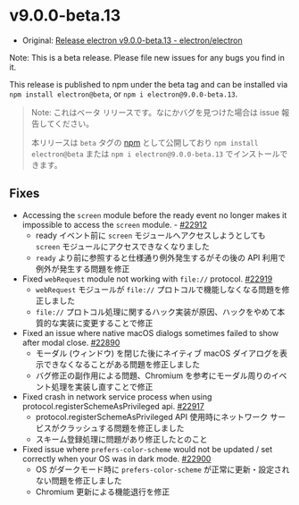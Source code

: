 # v9.0.0-beta.13

- Original: [Release electron v9.0.0-beta.13 - electron/electron](https://github.com/electron/electron/releases/tag/v9.0.0-beta.13)

Note: This is a beta release. Please file new issues for any bugs you find in it.

This release is published to npm under the beta tag and can be installed via `npm install electron@beta`, or `npm i electron@9.0.0-beta.13`.

> Note: これはベータ リリースです。なにかバグを見つけた場合は issue 報告してください。
>
> 本リリースは `beta` タグの [npm](https://www.npmjs.com/package/electron) として公開しており `npm install electron@beta` または `npm i electron@9.0.0-beta.13` でインストールできます。

## Fixes

- Accessing the `screen` module before the ready event no longer makes it impossible to access the `screen` module. - [#22912](https://github.com/electron/electron/pull/22912)
  - ready イベント前に `screen` モジュールへアクセスしようとしても `screen` モジュールにアクセスできなくなりました
  - `ready` より前に参照すると仕様通り例外発生するがその後の API 利用で例外が発生する問題を修正
- Fixed `webRequest` module not working with `file://` protocol. [#22919](https://github.com/electron/electron/pull/22919)
  - `webRequest` モジュールが `file://` プロトコルで機能しなくなる問題を修正しました
  - `file://` プロトコル処理に関するハック実装が原因、ハックをやめて本質的な実装に変更することで修正
- Fixed an issue where native macOS dialogs sometimes failed to show after modal close. [#22890](https://github.com/electron/electron/pull/22890)
  - モーダル (ウィンドウ) を閉じた後にネイティブ macOS ダイアログを表示できなくなることがある問題を修正しました
  - バグ修正の副作用による問題、Chromium を参考にモーダル周りのイベント処理を実装し直すことで修正
- Fixed crash in network service process when using protocol.registerSchemeAsPrivileged api. [#22917](https://github.com/electron/electron/pull/22917)
  - protocol.registerSchemeAsPrivileged API 使用時にネットワーク サービスがクラッシュする問題を修正しました
  - スキーム登録処理に問題があり修正したとのこと
- Fixed issue where `prefers-color-scheme` would not be updated / set correctly when your OS was in dark mode. [#22900](https://github.com/electron/electron/pull/22900)
  - OS がダークモード時に `prefers-color-scheme` が正常に更新・設定されない問題を修正しました
  - Chromium 更新による機能退行を修正

